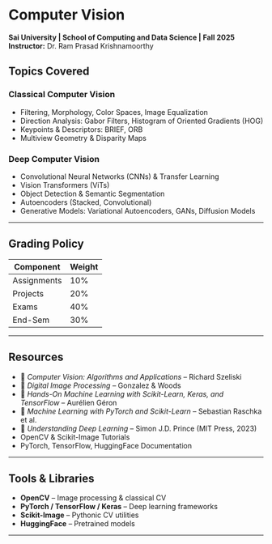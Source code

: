 # Computer Vision

**Sai University | School of Computing and Data Science | Fall 2025**  
**Instructor:** Dr. Ram Prasad Krishnamoorthy  


## Topics Covered

### Classical Computer Vision
- Filtering, Morphology, Color Spaces, Image Equalization  
- Direction Analysis: Gabor Filters, Histogram of Oriented Gradients (HOG)  
- Keypoints & Descriptors: BRIEF, ORB  
- Multiview Geometry & Disparity Maps  

### Deep Computer Vision
- Convolutional Neural Networks (CNNs) & Transfer Learning  
- Vision Transformers (ViTs)  
- Object Detection & Semantic Segmentation  
- Autoencoders (Stacked, Convolutional)  
- Generative Models: Variational Autoencoders, GANs, Diffusion Models  

---

## Grading Policy
| Component   | Weight |
|-------------|--------|
| Assignments | 10%    |
| Projects    | 20%    |
| Exams       | 40%    |
| End-Sem     | 30%    |

---

## Resources
- 📘 *Computer Vision: Algorithms and Applications* – Richard Szeliski  
- 📘 *Digital Image Processing* – Gonzalez & Woods  
- 📘 *Hands-On Machine Learning with Scikit-Learn, Keras, and TensorFlow* – Aurélien Géron  
- 📘 *Machine Learning with PyTorch and Scikit-Learn* – Sebastian Raschka et al.  
- 📘 *Understanding Deep Learning* – Simon J.D. Prince (MIT Press, 2023)  
- OpenCV & Scikit-Image Tutorials  
- PyTorch, TensorFlow, HuggingFace Documentation  

---

## Tools & Libraries
- **OpenCV** – Image processing & classical CV  
- **PyTorch / TensorFlow / Keras** – Deep learning frameworks  
- **Scikit-Image** – Pythonic CV utilities  
- **HuggingFace** – Pretrained models  

---
